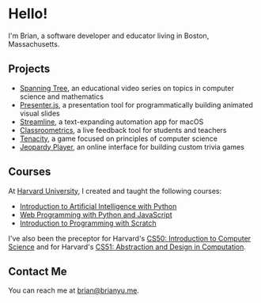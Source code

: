 # Hello!

I'm Brian, a software developer and educator living in Boston, Massachusetts.

## Projects

* [Spanning Tree](https://www.youtube.com/spanningtree), an educational video series on topics in computer science and mathematics
* [Presenter.js](https://github.com/brianyu28/presenter), a presentation tool for programmatically building animated visual slides
* [Streamline](https://github.com/brianyu28/streamline), a text-expanding automation app for macOS
* [Classroometrics](https://classroometrics.com), a live feedback tool for students and teachers
* [Tenacity](http://tenacity.brianyu.me/), a game focused on principles of computer science
* [Jeopardy Player](https://jeopardy.brianyu.me/), an online interface for building custom trivia games

## Courses

At [Harvard University](https://www.harvard.edu), I created and taught the following courses:

* [Introduction to Artificial Intelligence with Python](https://cs50.harvard.edu/ai)
* [Web Programming with Python and JavaScript](https://cs50.harvard.edu/web)
* [Introduction to Programming with Scratch](https://cs50.harvard.edu/scratch)

I've also been the preceptor for Harvard's [CS50: Introduction to Computer Science](https://cs50.harvard.edu) and for Harvard's [CS51: Abstraction and Design in Computation](https://cs51.io).

## Contact Me

You can reach me at <brian@brianyu.me>.
